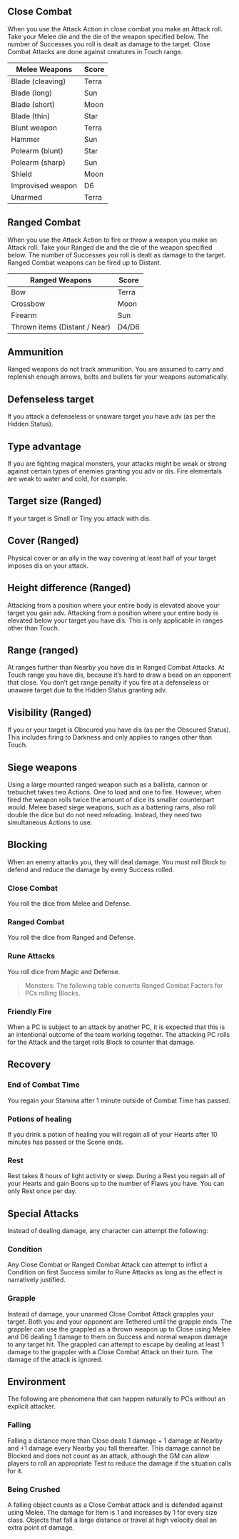 ## Close Combat
When you use the Attack Action in close combat you make an Attack roll. Take your Melee die and the die of the weapon specified below. The number of Successes you roll is dealt as damage to the target. Close Combat Attacks are done against creatures in Touch range.

| **Melee Weapons** | **Score** |
| ----------------- | --------- |
| Blade (cleaving)  | Terra     |
| Blade (long)      | Sun       |
| Blade (short)     | Moon      |
| Blade (thin)      | Star      |
| Blunt weapon      | Terra     |
| Hammer            | Sun       |
| Polearm (blunt)   | Star      |
| Polearm (sharp)   | Sun       |
| Shield            | Moon      |
| Improvised weapon | D6        |
| Unarmed           | Terra     |

## Ranged Combat
When you use the Attack Action to fire or throw a weapon you make an Attack roll. Take your Ranged die and the die of the weapon specified below. The number of Successes you roll is dealt as damage to the target. Ranged Combat weapons can be fired up to Distant.

| **Ranged Weapons**            | **Score** |
| ----------------------------- | --------- |
| Bow                           | Terra     |
| Crossbow                      | Moon      |
| Firearm                       | Sun       |
| Thrown items (Distant / Near) | D4/D6     |

## Ammunition
Ranged weapons do not track ammunition. You are assumed to carry and replenish enough arrows, bolts and bullets for your weapons automatically.

## Defenseless target
If you attack a defenseless or unaware target you have adv (as per the Hidden Status).

## Type advantage
If you are fighting magical monsters, your attacks might be weak or strong against certain types of enemies granting you adv or dis. Fire elementals are weak to water and cold, for example.

## Target size (Ranged)
If your target is Small or Tiny you attack with dis.  

## Cover (Ranged)
Physical cover or an ally in the way covering at least half of your target imposes dis on your attack.

## Height difference (Ranged)
Attacking from a position where your entire body is elevated above your target you gain adv. Attacking from a position where your entire body is elevated below your target you have dis. This is only applicable in ranges other than Touch.

## Range (ranged)
At ranges further than Nearby you have dis in Ranged Combat Attacks.  At Touch range you have dis, because it’s hard to draw a bead on an opponent that close. 
You don’t get range penalty if you fire at a defenseless or unaware target due to  the Hidden Status granting adv.

## Visibility (Ranged)
If you or your target is Obscured you have dis (as per the Obscured Status). This includes firing to Darkness and only applies to ranges other than Touch.

## Siege weapons
Using a large mounted ranged weapon such as a ballista, cannon or trebuchet takes two Actions. One to load and one to fire. However, when fired the weapon rolls twice the amount of dice its smaller counterpart would. 
Melee based siege weapons, such as a battering rams, also roll double the dice but do not need reloading. Instead, they need two simultaneous Actions to use.

## Blocking
When an enemy attacks you, they will deal damage. You must roll Block to defend and reduce the damage by every Success rolled.

### Close Combat
You roll the dice from Melee and Defense.

### Ranged Combat
You roll the dice from Ranged and Defense.

### Rune Attacks
You roll dice from Magic and Defense.

> Monsters: The following table converts Ranged Combat Factors for PCs rolling Blocks.

### Friendly Fire
When a PC is subject to an attack by another PC, it is expected that this is an intentional outcome of the team working together. The attacking PC rolls for the Attack and the target rolls Block to counter that damage.

## Recovery

### End of Combat Time
You regain your Stamina after 1 minute outside of Combat Time has passed.

### Potions of healing
If you drink a potion of healing you will regain all of your Hearts after 10 minutes has passed or the Scene ends.

### Rest
Rest takes 8 hours of light activity or sleep. During a Rest you regain all of your Hearts and gain Boons up to the number of Flaws you have.
You can only Rest once per day.

## Special Attacks
Instead of dealing damage, any character can attempt the following:

### Condition
Any Close Combat or Ranged Combat Attack can attempt to inflict a Condition on first Success similar to Rune Attacks as long as the effect is narratively justified.

### Grapple
Instead of damage, your unarmed Close Combat Attack grapples your target. Both you and your opponent are Tethered until the grapple ends.
The grappler can use the grappled as a  thrown weapon up to Close using Melee and D6 dealing 1 damage to them on Success and normal weapon damage to any target hit.
The grappled can attempt to escape by dealing at least 1 damage to the grappler with a Close Combat Attack on their turn. The damage of the attack is ignored.

## Environment
The following are phenomena that can happen naturally to PCs without an explicit attacker. 

### Falling
Falling a distance more than Close deals 1 damage + 1 damage at Nearby and +1 damage every Nearby you fall thereafter. This damage cannot be Blocked and does not count as an attack, although the GM can allow players to roll an appropriate Test to reduce the damage if the situation calls for it.

### Being Crushed
A falling object counts as a Close Combat attack and is defended against using Melee. The damage for Item is 1 and increases by 1 for every size class. Objects that fall a large distance or travel at high velocity deal an extra point of damage.